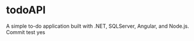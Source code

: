 # todoAPI
A simple to-do application built with .NET, SQLServer, Angular, and Node.js.
Commit test yes
